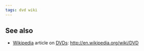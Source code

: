 ```yaml
---
tags: dvd wiki
---
```


## See also

-   [Wikipedia](/wiki/Wikipedia) article on [DVDs](/wiki/DVDs): <http://en.wikipedia.org/wiki/DVD>

